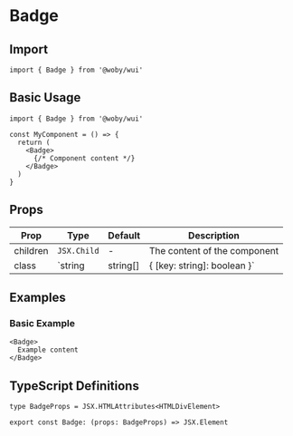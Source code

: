 # Badge

## Import

```tsx
import { Badge } from '@woby/wui'
```

## Basic Usage

```tsx
import { Badge } from '@woby/wui'

const MyComponent = () => {
  return (
    <Badge>
      {/* Component content */}
    </Badge>
  )
}
```

## Props

| Prop | Type | Default | Description |
|------|------|---------|-------------|
| children | `JSX.Child` | - | The content of the component |
| class | `string | string[] | { [key: string]: boolean }` | - | Additional CSS classes to apply |

## Examples

### Basic Example

```tsx
<Badge>
  Example content
</Badge>
```

## TypeScript Definitions

```tsx
type BadgeProps = JSX.HTMLAttributes<HTMLDivElement>

export const Badge: (props: BadgeProps) => JSX.Element
```
